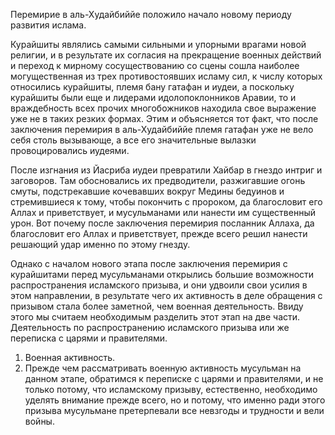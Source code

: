 Перемирие в аль-Худайбиййе положило начало новому периоду развития ислама.

Курайшиты являлись самыми сильными и упорными врагами новой религии, и в результате их согласия на прекращение военных действий и переход к мирному сосуществованию со сцены сошла наиболее могущественная из трех противостоявших исламу сил, к числу которых относились курайшиты, племя бану гатафан и иудеи, а поскольку курайшиты были еще и лидерами идолопоклонников Аравии, то и враждебность всех прочих многобожников находила свое выражение уже не в таких резких формах. Этим и объясняется тот факт, что после заключения перемирия в аль-Худайбиййе племя гатафан уже не вело себя столь вызывающе, а все его значительные вылазки провоцировались иудеями.

После изгнания из Йасриба иудеи превратили Хайбар в гнездо интриг и заговоров. Там обосновались их предводители, разжигавшие огонь смуты, подстрекавшие кочевавших вокруг Медины бедуинов и стремившиеся к тому, чтобы покончить с пророком, да благословит его Аллах и приветствует, и мусульманами или нанести им существенный урон. Вот почему после заключения перемирия посланник Аллаха, да благословит его Аллах и приветствует, прежде всего решил нанести решающий удар именно по этому гнезду.

Однако с началом нового этапа после заключения перемирия с курайшитами перед мусульманами открылись большие возможности распространения исламского призыва, и они удвоили свои усилия в этом направлении, в результате чего их активность в деле обращения с призывом стала более заметной, чем военная деятельность. Ввиду этого мы считаем необходимым разделить этот этап на две части. Деятельность по распространению исламского призыва или же переписка с царями и правителями.

1. Военная активность.
2. Прежде чем рассматривать военную активность мусульман на данном этапе, обратимся к переписке с царями и правителями, и не только потому, что исламскому призыву, естественно, необходимо уделять внимание прежде всего, но и потому, что именно ради этого призыва мусульмане претерпевали все невзгоды и трудности и вели войны.

